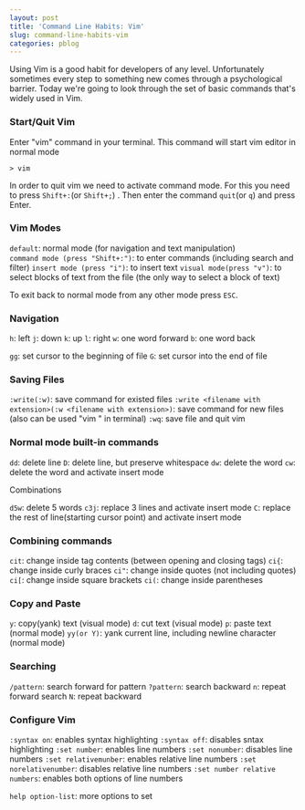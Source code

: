 ```yaml
---
layout: post
title: 'Command Line Habits: Vim'
slug: command-line-habits-vim
categories: pblog
---
```


Using Vim is a good habit for developers of any level. Unfortunately sometimes every step to something new comes through a psychological barrier. Today we're going to look through the set of basic commands that's widely used in Vim.

### Start/Quit Vim

Enter "vim" command in your terminal. This command will start vim editor in normal mode

`> vim`

In order to quit vim we need to activate command mode. For this you need to press `Shift+:`(or `Shift+;`) . Then enter the command `quit`(or `q`) and press Enter.


### Vim Modes

`default`: normal mode (for navigation and text manipulation)<br />
`command mode (press "Shift+:")`: to enter commands (including search and filter)
`insert mode (press "i")`:  to insert text
`visual mode(press "v")`: to select blocks of text from the file (the only way to select a block of text)

To exit back to normal mode from any other mode press `ESC`.

### Navigation

`h`: left
`j`: down
`k`: up
`l`: right
`w`: one word forward
`b`: one word back

`gg`: set cursor to the beginning of file
`G`: set cursor into the end of file 

### Saving Files

`:write(:w)`: save command for existed files
`:write <filename with extension>(:w <filename with extension>)`: save command for new files (also can be used "vim <filename with extension>" in terminal)
`:wq`: save file and quit vim

### Normal mode built-in commands

`dd`: delete line
`D`: delete line, but preserve whitespace
`dw`: delete the word
`cw`: delete the word and activate insert mode

Combinations

`d5w`: delete 5 words
`c3j`: replace 3 lines and activate insert mode
`C`: replace the rest of line(starting cursor point) and activate insert mode


### Combining commands

`cit`: change inside tag contents (between opening and closing tags)
`ci{`: change inside curly braces
`ci"`: change inside quotes (not including quotes)
`ci[`: change inside square brackets
`ci(`: change inside parentheses

### Copy and Paste

`y`: copy(yank) text (visual mode)
`d`: cut text (visual mode)
`p`: paste text (normal mode)
`yy(or Y)`: yank current line, including newline character (normal mode)

### Searching

`/pattern`: search forward for pattern
`?pattern`: search backward
`n`: repeat forward search
`N`: repeat backward


### Configure Vim

`:syntax on`: enables syntax highlighting
`:syntax off`: disables sntax highlighting
`:set number`: enables line numbers
`:set nonumber`: disables line numbers
`:set relativemunber`: enables relative line numbers
`:set norelativenumber`: disables relative line numbers
`:set number relative numbers`: enables both options of line numbers

`help option-list`: more options to set
